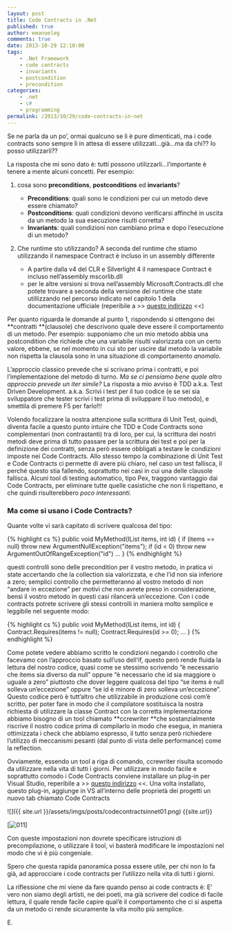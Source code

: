 ```yaml
---
layout: post
title: Code Contracts in .Net
published: true
author: emanueleg
comments: true
date: 2013-10-29 12:10:00
tags:
    - .Net Framework
    - code contracts
    - invariants
    - postcondition
    - precondition
categories:
    - .net
    - c#
    - programming
permalink: /2013/10/29/code-contracts-in-net
---
```



Se ne parla da un po’, ormai qualcuno se li è pure dimenticati, ma i code contracts sono sempre lì in attesa di essere utilizzati…già…ma da chi?? Io posso utilizzarli??

La risposta che mi sono dato è: tutti possono utilizzarli…l’importante è tenere a mente alcuni concetti. Per esempio: 

1. cosa sono **preconditions**, **postconditions** ed **invariants**?
    - **Preconditions**: quali sono le condizioni per cui un metodo deve essere chiamato?
    - **Postconditions**: quali condizioni devono verificarsi affinché in uscita da un metodo la sua esecuzione risulti corretta?
    - **Invariants**: quali condizioni non cambiano prima e dopo l’esecuzione di un metodo?

2. Che runtime sto utilizzando? A seconda del runtime che stiamo utilizzando il namespace Contract è incluso in un assembly differente
    - A partire dalla v4 del CLR e Silverlight 4 il namespace Contract è incluso nell’assembly mscorlib.dll
    - per le altre versioni si trova nell’assembly Microsoft.Contracts.dll che potete trovare a seconda della versione del runtime che state utillizzando nel percorso indicato nel capitolo 1 della documentazione ufficiale (reperibile a >> [questo indirizzo](http://research.microsoft.com/en-us/projects/contracts/userdoc.pdf) <<)

Per quanto riguarda le domande al punto 1, rispondendo si ottengono dei **contratti **(clausole) che descrivono quale deve essere il comportamento di un metodo. Per esempio: supponiamo che un mio metodo abbia una postcondition che richiede che una variabile risulti valorizzata con un certo valore, ebbene, se nel momento in cui sto per uscire dal metodo la variabile non rispetta la clausola sono in una situazione di comportamento *anomalo*. 

L’approccio classico prevede che si scrivano prima i contratti, e poi l’implementazione del metodo di turno. *Ma se ci pensiamo bene quale altro approccio prevede un iter simile?* La risposta a mio avviso è TDD a.k.a. Test Driven Development. a.k.a. Scrivi i test per il tuo codice (e se sei sia sviluppatore che tester scrivi i test prima di sviluppare il tuo metodo), e smettila di premere F5 per farlo!!!


Volendo focalizzare la nostra attenzione sulla scrittura di Unit Test, quindi, diventa facile a questo punto intuire che TDD e Code Contracts sono complementari (non contrastanti) tra di loro, per cui, la scrittura dei nostri metodi deve prima di tutto passare per la scrittura dei test e poi per la definizione dei contratti, senza però essere obbligati a testare le condizioni imposte nei Code Contracts. Allo stesso tempo la combinazione di Unit Test e Code Contracts ci permette di avere più chiaro, nel caso un test fallisca, il perché questo stia fallendo, soprattutto nei casi in cui una delle clausole fallisca. Alcuni tool di testing automatico, tipo Pex, traggono vantaggio dai Code Contracts, per eliminare tutte quelle casistiche che non li rispettano, e che quindi risulterebbero *poco interessanti*.

### Ma come si usano i Code Contracts?

Quante volte vi sarà capitato di scrivere qualcosa del tipo:

{% highlight cs %}
public void MyMethod(IList<MyClass> items, int id) 
{
    if (items == null)
       throw new ArgumentNullException("items");
    if (id < 0) 
       throw new ArgumentOutOfRangeException("id")
...
}
{% endhighlight %}

questi controlli sono delle precondition per il vostro metodo, in pratica vi state accertando che la collection sia valorizzata, e che l’id non sia inferiore a zero; semplici controllo che permetteranno al vostro metodo di non “andare in eccezione” per motivi che non avrete preso in considerazione, bensì il vostro metodo in questi casi rilancerà un’eccezione. Con i code contracts potrete scrivere gli stessi controlli in maniera molto semplice e leggibile nel seguente modo:

{% highlight cs %}
public void MyMethod(IList<MyClass> items, int id)
{
    Contract.Requires(items != null);
    Contract.Requires(id >= 0);
    ...
}
{% endhighlight %}

Come potete vedere abbiamo scritto le condizioni negando i controllo che facevamo con l’approccio basato sull’uso dell’if, questo però rende fluida la lettura del nostro codice, quasi come se stessimo scrivendo “è necessario che items sia diverso da null” oppure “è necessario che id sia maggiore o uguale a zero” piuttosto che dover leggere qualcosa del tipo “se items è null solleva un’eccezione” oppure “se id è minore di zero solleva un’eccezione”. Questo codice però è tutt’altro che utilizzabile in produzione così com’è scritto, per poter fare in modo che il compilatore sostituisca la nostra richiesta di utilizzare la classe Contract con la corretta implementazione abbiamo bisogno di un tool chiamato **ccrewriter **che sostanzialmente riscrive il nostro codice prima di compilarlo in modo che esegua, in maniera ottimizzata i check che abbiamo espresso, il tutto senza però richiedere l’utilizzo di meccanismi pesanti (dal punto di vista delle performance) come la reflection.


Ovviamente, essendo un tool a riga di comando, ccrewriter risulta scomodo da utilizzare nella vita di tutti i giorni. Per utilizzare in modo facile e soprattutto comodo i Code Contracts conviene installare un plug-in per Visual Studio, reperibile a >> [questo indirizzo](http://visualstudiogallery.msdn.microsoft.com/1ec7db13-3363-46c9-851f-1ce455f66970) <<. 
Una volta installato, questo plug-in, aggiunge in VS all’interno delle proprietà dei progetti un nuovo tab chiamato Code Contracts 

![]({{ site.url }}/assets/imgs/posts/codecontractsinnet01.png)
{{site.url}}

[![01[1\]](https://i0.wp.com/old.dotnetcampania.org/cfs-file.ashx/__key/CommunityServer.Blogs.Components.WeblogFiles/nezumi.metablogapi/8203.011_5F00_5E8FB0B9.png)](http://sdrv.ms/1euqJcr)

Con queste impostazioni non dovrete specificare istruzioni di precompilazione, o utilizzare il tool, vi basterà modificare le impostazioni nel modo che vi è più congeniale.

Spero che questa rapida panoramica possa essere utile, per chi non lo fa già, ad approcciare i code contracts per l’utilizzo nella vita di tutti i giorni.

La riflessione che mi viene da fare quando penso ai code contracts è: E’ vero non siamo degli artisti, ne dei poeti, ma già scrivere del codice di facile lettura, il quale rende facile capire qual’è il comportamento che ci si aspetta da un metodo ci rende sicuramente la vita molto più semplice.

E.
